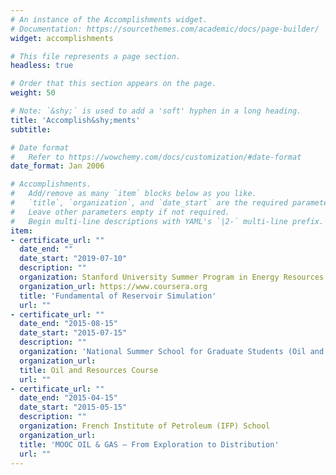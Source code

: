 ```yaml
---
# An instance of the Accomplishments widget.
# Documentation: https://sourcethemes.com/academic/docs/page-builder/
widget: accomplishments

# This file represents a page section.
headless: true

# Order that this section appears on the page.
weight: 50

# Note: `&shy;` is used to add a 'soft' hyphen in a long heading.
title: 'Accomplish&shy;ments'
subtitle:

# Date format
#   Refer to https://wowchemy.com/docs/customization/#date-format
date_format: Jan 2006

# Accomplishments.
#   Add/remove as many `item` blocks below as you like.
#   `title`, `organization`, and `date_start` are the required parameters.
#   Leave other parameters empty if not required.
#   Begin multi-line descriptions with YAML's `|2-` multi-line prefix.
item:
- certificate_url: ""
  date_end: ""
  date_start: "2019-07-10"
  description: ""
  organization: Stanford University Summer Program in Energy Resources Engineering 
  organization_url: https://www.coursera.org
  title: 'Fundamental of Reservoir Simulation'
  url: ""
- certificate_url: ""
  date_end: "2015-08-15"
  date_start: "2015-07-15"
  description: ""
  organization: 'National Summer School for Graduate Students (Oil and Resources)'
  organization_url: 
  title: Oil and Resources Course
  url: ""
- certificate_url: ""
  date_end: "2015-04-15"
  date_start: "2015-05-15"
  description: ""
  organization: French Institute of Petroleum (IFP) School 
  organization_url: 
  title: 'MOOC OIL & GAS – From Exploration to Distribution'
  url: ""
---
```

